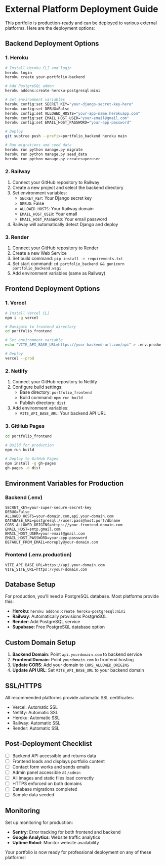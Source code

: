 
# External Platform Deployment Guide

This portfolio is production-ready and can be deployed to various external platforms. Here are the deployment options:

## Backend Deployment Options

### 1. Heroku
```bash
# Install Heroku CLI and login
heroku login
heroku create your-portfolio-backend

# Add PostgreSQL addon
heroku addons:create heroku-postgresql:mini

# Set environment variables
heroku config:set SECRET_KEY="your-django-secret-key-here"
heroku config:set DEBUG=False
heroku config:set ALLOWED_HOSTS="your-app-name.herokuapp.com"
heroku config:set EMAIL_HOST_USER="your-email@gmail.com"
heroku config:set EMAIL_HOST_PASSWORD="your-app-password"

# Deploy
git subtree push --prefix=portfolio_backend heroku main

# Run migrations and seed data
heroku run python manage.py migrate
heroku run python manage.py seed_data
heroku run python manage.py createsuperuser
```

### 2. Railway
1. Connect your GitHub repository to Railway
2. Create a new project and select the backend directory
3. Set environment variables:
   - `SECRET_KEY`: Your Django secret key
   - `DEBUG`: False
   - `ALLOWED_HOSTS`: Your Railway domain
   - `EMAIL_HOST_USER`: Your email
   - `EMAIL_HOST_PASSWORD`: Your email password
4. Railway will automatically detect Django and deploy

### 3. Render
1. Connect your GitHub repository to Render
2. Create a new Web Service
3. Set build command: `pip install -r requirements.txt`
4. Set start command: `cd portfolio_backend && gunicorn portfolio_backend.wsgi`
5. Add environment variables (same as Railway)

## Frontend Deployment Options

### 1. Vercel
```bash
# Install Vercel CLI
npm i -g vercel

# Navigate to frontend directory
cd portfolio_frontend

# Set environment variable
echo "VITE_API_BASE_URL=https://your-backend-url.com/api" > .env.production

# Deploy
vercel --prod
```

### 2. Netlify
1. Connect your GitHub repository to Netlify
2. Configure build settings:
   - Base directory: `portfolio_frontend`
   - Build command: `npm run build`
   - Publish directory: `dist`
3. Add environment variables:
   - `VITE_API_BASE_URL`: Your backend API URL

### 3. GitHub Pages
```bash
cd portfolio_frontend

# Build for production
npm run build

# Deploy to GitHub Pages
npm install -g gh-pages
gh-pages -d dist
```

## Environment Variables for Production

### Backend (.env)
```
SECRET_KEY=your-super-secure-secret-key
DEBUG=False
ALLOWED_HOSTS=your-domain.com,api.your-domain.com
DATABASE_URL=postgresql://user:pass@host:port/dbname
CORS_ALLOWED_ORIGINS=https://your-frontend-domain.com
EMAIL_HOST=smtp.gmail.com
EMAIL_HOST_USER=your-email@gmail.com
EMAIL_HOST_PASSWORD=your-app-password
DEFAULT_FROM_EMAIL=noreply@your-domain.com
```

### Frontend (.env.production)
```
VITE_API_BASE_URL=https://api.your-domain.com
VITE_SITE_URL=https://your-domain.com
```

## Database Setup

For production, you'll need a PostgreSQL database. Most platforms provide this:

- **Heroku**: `heroku addons:create heroku-postgresql:mini`
- **Railway**: Automatically provisions PostgreSQL
- **Render**: Add PostgreSQL service
- **Supabase**: Free PostgreSQL database option

## Custom Domain Setup

1. **Backend Domain**: Point `api.yourdomain.com` to backend service
2. **Frontend Domain**: Point `yourdomain.com` to frontend hosting
3. **Update CORS**: Add your domain to `CORS_ALLOWED_ORIGINS`
4. **Update API URL**: Set `VITE_API_BASE_URL` to your backend domain

## SSL/HTTPS

All recommended platforms provide automatic SSL certificates:
- Vercel: Automatic SSL
- Netlify: Automatic SSL  
- Heroku: Automatic SSL
- Railway: Automatic SSL
- Render: Automatic SSL

## Post-Deployment Checklist

- [ ] Backend API accessible and returns data
- [ ] Frontend loads and displays portfolio content
- [ ] Contact form works and sends emails
- [ ] Admin panel accessible at `/admin`
- [ ] All images and static files load correctly
- [ ] HTTPS enforced on both domains
- [ ] Database migrations completed
- [ ] Sample data seeded

## Monitoring

Set up monitoring for production:
- **Sentry**: Error tracking for both frontend and backend
- **Google Analytics**: Website traffic analytics
- **Uptime Robot**: Monitor website availability

Your portfolio is now ready for professional deployment on any of these platforms!
